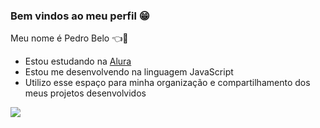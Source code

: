 ### Bem vindos ao meu perfil 😁

Meu nome é Pedro Belo 👈👀

- Estou estudando na [Alura](https://www.alura.com.br)
- Estou me desenvolvendo na linguagem JavaScript
- Utilizo esse espaço para minha organização e compartilhamento dos meus projetos desenvolvidos


![](https://github.com/user-attachments/assets/9720158d-9090-46e7-bb24-050f41e8f7b5)

<!---
Pedrobelo95/Pedrobelo95 is a ✨ special ✨ repository because its `README.md` (this file) appears on your GitHub profile.
You can click the Preview link to take a look at your changes.
--->
